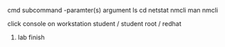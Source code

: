 cmd subcommand -paramter(s) argument
ls
cd
netstat
nmcli <tab>
man nmcli


click console on workstation
student / student
root / redhat


1. lab finish <script>
   lab start <script>
2. on rol lab interface
   - reset / shutdown / start
   - stop all VMs/ re-start all vMs
3. Delete / re-create the whole lab

unix/linux
- vi

- vim

i I
o O
a A
x
dd
dw
cw

yy
2y 
p P

:w!
:q
:wq!
:q!
ZZ
:100,105 move
:20,40 copy
:1,4 delete
:s
{
}
u undo last action
U undo all action on that line
:e! -- undo all changes
.  redo / repeat last action

/text
?text
n N


global substitution

:%s/old-text/new-text
:%s/old-text/new-text/g

YAML

set ts=2 sts expandtab
set list
set number
set nonu

rsh/ telnet (clear)


ssh
- disable password-based authentication
- enable key-based
  --> password-less

username / password
ssh 
- private (passphrase)

root

your account (username)
- remote db server (admin)


rsa
dsa
ecdsa

IBM Control / Insights

Netapp Insights
- netapp
- cisco
- ibm




RabbitMQ
- messaging platform



disk-based
network-based (NFS / CIFS)
pseudo (memory-based

Redhat
- during installation
 PCI-DSS 
\

UEFI
df -k
/
/var
/home

EFI

/boot GRUB


characters/raw/sectors
- 512b / unit

block
- 4k / unit

/var/www/html

partition --> mkfs (ext2-4,xfs).

soft/symbolic link
- shortcut link / pointer
- point using file path
- original file and the link can be in same/different file system
- ln -s <absolute-oath to target> link-name
- target can be file/directory
vs
hard link
- backup link
- point using inode
- original file and the link must be in 
same file system
- ln <absolute-oath to target> link-name
- only file


{}
[]
*
~

`` ~
''

Redhat cloud (private)
- insights
- openshift
- ansible (AAP)

rpm
- local package management
- display/check/verify
yum
- configure repository
dnf 
- configure repository
- better/improvised caching


Air gap


kernel-5.14
-- /boot/
kernel-5.15
-- /boot/

redhat v6
# yum group info
# yum group list


redhatv7

# yum group info
# yum groupinfo
# yum group list
# yum grouplist


BaseOSv1 --> v2
kernel
vi
binaries

Developmentv1 X-->v2
java
python

CentOS -> alma / rocky
remove baseos
keep appstream

ini
[section]


wget http://lab.domain19.example.com/redhat/aaa.gpg

1.8" 2.5" 3.5" 
HDD (spinder, platters)
- big capacity
- price lowest
SSD (flash-based)
- latency / speed
- 
NVMe-SSD

lsblk

block(4k) - fileA (5k)
block(4k) - fileB (1k)

fsck-level	ufsdump-level (backup)


CPU (6GHz) -- RAM DDR5 (5GHz)
NVME-SSD microsecond


RAID vs LVM
- 0 = mirroring
- 1 = concatenation
- 2,3,4
- 5 = stripe set with parity
- 6 = stripe set with double parity
- 10

spanned

linear LV

stratisFS
vdo

/data1

ext4
lvresize
resize2fs

xfs
lvresize
xfs_growfs



compression
- utilize idle cpu cycles
- big file 100m --algorithm-->20m
- compressive-friendly:
  database 80%-85% , virtualization 70-75%, oil & gas
- not compressive
  media (jpg, gif, mp4, mp3, mkv)
vs
deduplication
- utilize RAM to create the hashed table
- delete duplicate data / file

Netapp
 

Hard disk (1T) 
==> sales volume (500G) <-- 
==> hr volume (500g)
==> finance volume (500g)

Rootful Container
login as root
podman run --name web1 -p 80:80 -d httpd
- full access to networking (IP/dns/routing table/gateway)
- when the VM reboots, container restart
- systemctl enable/start/stop/disable

Rootless Container
login as non-root (rootless)
podman run --name web1 -p 8080:80 -d httpd
- limited
- when the VM reboots, container stop
ephmeral
- container ephemeral storage
- container can automatically if following:
  1. configure the container to start with   
     systemd
     - container start when user ssh / 
       graphical (login)
     podman generate systemd <container name>
     or
     podman generate systemd --new <container name>

  2. enable linger
     - when the VM reboots, container 
       restart
- systemctl --user enable/start/stop/disable


useradd -d -u -g ali
- rootless












nmcli con show
nmcli con add
nmcli con mod
nmcli con up


wget http:/<ul>/gpg...

configure repo
vi /etc/yum.repos.d/exam-objective-base.repo
[baseos]
name="description"
baseurl=http://....
enabled=1
gpgcheck=0
gpgkey=...

vi /etc/yum.repos.d/exam-objective-appstream.repo
[baseos]
name="description"
baseurl=http://....
enabled=1
gpgcheck=0
gpgkey=...

dnf repolist
dnf list
dnf install -y httpd mariadb mysql

firewall-cmd --permanent --add-service={http,mysql}
firewall-cmd --permanent --add-port=8080/tcp
firewall-cmd reload

semanage -l
semanage fcontext -at
semanage port -at 

systemctl enable --now httpd
systemctl enable --now mariadbd

rpm -q

useradd -g -G ali
usermod
userdel
groupadd
groupdel 
groupmod
passwd

su - ali
# crontab -e
* * * * * script/cmd

dnf -y install crond
systemctl enable crond  --now

mkdir

dnf -y install chrony
vi /etc/chronyd.conf
under pool line
server <hostname/ip>
systemctl enable chronyd --noew


dnf -y install autofs
vi /etc/auto.master
/rhome   auto.home
vi /etc/auto.home
ali   utility.servera.example.com:/rhome/ali
abu   utility.servera.example.com:/rhome/abu
#*     utility.servera.example.com:/rhome/&

systemctl enable autofs --now
ls -ld /dir/findfile
mkdir /dir/findfile
find / -user abu --exec cp {} /dir/findfile \;

grep
tar 

podman run --name test01 -v "/host-dir:/container-dir:Z"
podman generate systemd --new --file
mv test01.service ~/.config/container/systemd/user/
systemctl --user enable/top/start test01
loginctl enable-linger  

chmod

su - ali
vi .bashrc
umask 027


reset password

vgcreate
lvcreate -l 60 | -L 60M

vg PE=16M

mkfs
lvresize
xfs_growfs

parted
fdisk

mkswap

create normal parition
lsblk
vi /etc/fstab
UUID=
/dev/vgname/lvname	/mnt 	xfs defaults 0 0
UUID=<swap-uuid swap swap  defaults 0 0

systemctl daemon-reload


dnf -y install tuned
tuneadm recommend
==> balanced
tuneadm profile balanced
systemctl enable tuned --now



Exam voucher
- expiring

Quintegral

wired
- usb













